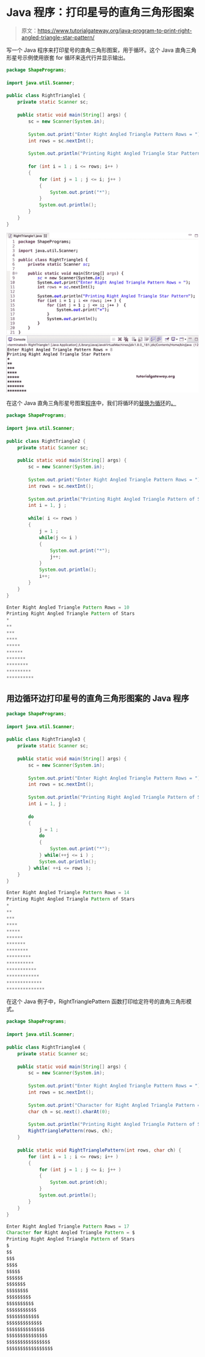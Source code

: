 # Java 程序：打印星号的直角三角形图案

> 原文：<https://www.tutorialgateway.org/java-program-to-print-right-angled-triangle-star-pattern/>

写一个 Java 程序来打印星号的直角三角形图案，用于循环。这个 Java 直角三角形星号示例使用嵌套 for 循环来迭代行并显示输出。

```java
package ShapePrograms;

import java.util.Scanner;

public class RightTriangle1 {
	private static Scanner sc;

	public static void main(String[] args) {
		sc = new Scanner(System.in);	

		System.out.print("Enter Right Angled Triangle Pattern Rows = ");
		int rows = sc.nextInt();

		System.out.println("Printing Right Angled Triangle Star Pattern");

		for (int i = 1 ; i <= rows; i++ ) 
		{
			for (int j = 1 ; j <= i; j++ ) 	
			{
				System.out.print("*");
			}
			System.out.println();
		}
	}
}
```

![Java Program to Print Right Angled Triangle Star Pattern 1](img/94369ce4b84c42534e548d727476bd97.png)

在这个 Java 直角三角形星号图案[程序](https://www.tutorialgateway.org/learn-java-programs/)中，我们将循环的[替换为循环](https://www.tutorialgateway.org/java-for-loop/)的[。](https://www.tutorialgateway.org/java-while-loop/)

```java
package ShapePrograms;

import java.util.Scanner;

public class RightTriangle2 {
	private static Scanner sc;

	public static void main(String[] args) {
		sc = new Scanner(System.in);

		System.out.print("Enter Right Angled Triangle Pattern Rows = ");
		int rows = sc.nextInt();

		System.out.println("Printing Right Angled Triangle Pattern of Stars");
		int i = 1, j ;

		while( i <= rows ) 
		{
			j = 1 ;
			while(j <= i ) 
			{
				System.out.print("*");
				j++;
			}
			System.out.println();
			i++;
		}
	}
}
```

```java
Enter Right Angled Triangle Pattern Rows = 10
Printing Right Angled Triangle Pattern of Stars
*
**
***
****
*****
******
*******
********
*********
**********
```

## 用边循环边打印星号的直角三角形图案的 Java 程序

```java
package ShapePrograms;

import java.util.Scanner;

public class RightTriangle3 {
	private static Scanner sc;

	public static void main(String[] args) {
		sc = new Scanner(System.in);

		System.out.print("Enter Right Angled Triangle Pattern Rows = ");
		int rows = sc.nextInt();

		System.out.println("Printing Right Angled Triangle Pattern of Stars");
		int i = 1, j ;

		do
		{
			j = 1 ;
			do
			{
				System.out.print("*");
			} while(++j <= i ) ;
			System.out.println();
		} while( ++i <= rows );
	}
}
```

```java
Enter Right Angled Triangle Pattern Rows = 14
Printing Right Angled Triangle Pattern of Stars
*
**
***
****
*****
******
*******
********
*********
**********
***********
************
*************
**************
```

在这个 Java 例子中，RightTrianglePattern 函数打印给定符号的直角三角形模式。

```java
package ShapePrograms;

import java.util.Scanner;

public class RightTriangle4 {
	private static Scanner sc;

	public static void main(String[] args) {
		sc = new Scanner(System.in);

		System.out.print("Enter Right Angled Triangle Pattern Rows = ");
		int rows = sc.nextInt();

		System.out.print("Character for Right Angled Triangle Pattern = ");
		char ch = sc.next().charAt(0);

		System.out.println("Printing Right Angled Triangle Pattern of Stars");
		RightTrianglePattern(rows, ch);	
	}

	public static void RightTrianglePattern(int rows, char ch) {
		for (int i = 1 ; i <= rows; i++ ) 
		{
			for (int j = 1 ; j <= i; j++ ) 
			{
				System.out.print(ch);
			}
			System.out.println();
		}
	}
}
```

```java
Enter Right Angled Triangle Pattern Rows = 17
Character for Right Angled Triangle Pattern = $
Printing Right Angled Triangle Pattern of Stars
$
$$
$$$
$$$$
$$$$$
$$$$$$
$$$$$$$
$$$$$$$$
$$$$$$$$$
$$$$$$$$$$
$$$$$$$$$$$
$$$$$$$$$$$$
$$$$$$$$$$$$$
$$$$$$$$$$$$$$
$$$$$$$$$$$$$$$
$$$$$$$$$$$$$$$$
$$$$$$$$$$$$$$$$$
```